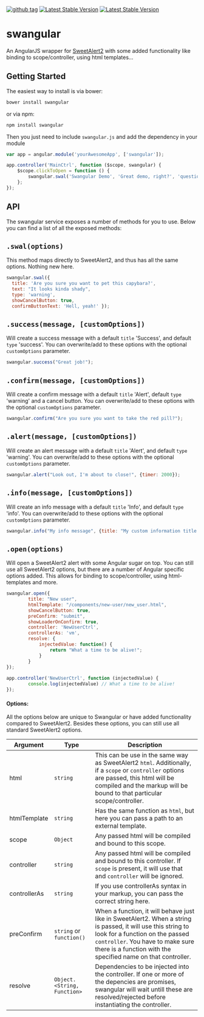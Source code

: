 [![github tag](https://img.shields.io/github/tag/skeymeulen/swangular.svg?style=flat-square)](https://github.com/skeymeulen/swangular/tags)
[![Latest Stable Version](https://img.shields.io/bower/v/ng-sweet-alert.svg?style=flat-square)](http://bower.io/search/?q=ng-sweet-alert)
[![Latest Stable Version](https://img.shields.io/npm/v/ng-sweet-alert.svg?style=flat-square)](https://www.npmjs.com/package/ng-sweet-alert)

swangular
======

An AngularJS wrapper for [SweetAlert2](https://github.com/limonte/sweetalert2) with some added functionality like binding to scope/controller, using html templates...

Getting Started
-------

The easiest way to install is via bower:

```sh
bower install swangular
```

or via npm:

```sh
npm install swangular
```

Then you just need to include ``swangular.js`` and add the dependency in your module

```javascript
var app = angular.module('yourAwesomeApp', ['swangular']);

app.controller('MainCtrl', function ($scope, swangular) {
    $scope.clickToOpen = function () {
        swangular.swal('Swangular Demo', 'Great demo, right?', 'question')
    };
});
```

API
-------

The swangular service exposes a number of methods for you to use. Below you can find a list of all the exposed methods:

``.swal(options)``
-------

This method maps directly to SweetAlert2, and thus has all the same options. Nothing new here.

```javascript
swangular.swal({   
  title: 'Are you sure you want to pet this capybara?',
  text: "It looks kinda shady",
  type: 'warning',
  showCancelButton: true,
  confirmButtonText: 'Hell, yeah!' });
```

``.success(message, [customOptions])``
-------

Will create a success message with a default `title` 'Success', and default `type` 'success'. You can overwrite/add to these options with the optional `customOptions` parameter.

```javascript
swangular.success("Great job!");
```

``.confirm(message, [customOptions])``
-------

Will create a confirm message with a default `title` 'Alert', default `type` 'warning' and a cancel button. You can overwrite/add to these options with the optional `customOptions` parameter.

```javascript
swangular.confirm("Are you sure you want to take the red pill?");
```

``.alert(message, [customOptions])``
-------

Will create an alert message with a default `title` 'Alert', and default `type` 'warning'. You can overwrite/add to these options with the optional `customOptions` parameter.

```javascript
swangular.alert("Look out, I'm about to close!", {timer: 2000});
```

``.info(message, [customOptions])``
-------

Will create an info message with a default `title` 'Info', and default `type` 'info'. You can overwrite/add to these options with the optional `customOptions` parameter.

```javascript
swangular.info("My info message", {title: "My custom information title!"});
```

``.open(options)``
-------

Will open a SweetAlert2 alert with some Angular sugar on top. You can still use all SweetAlert2 options, but there are a number of Angular specific options added. This allows for binding to scope/controller, using html-templates and more.

```javascript
swangular.open({
        title: "New user",
        htmlTemplate: "/components/new-user/new_user.html",
        showCancelButton: true,
        preConfirm: "submit",
        showLoaderOnConfirm: true,
        controller: 'NewUserCtrl',
        controllerAs: 'vm',
        resolve: {
            injectedValue: function() {
                return "What a time to be alive!";
            }
        }
});
    
app.controller('NewUserCtrl', function (injectedValue) {
        console.log(injectedValue) // What a time to be alive!
});
```

#### Options:

All the options below are unique to Swangular or have added functionality compared to SweetAlert2. Besides these options, you can still use all standard SweetAlert2 options.

| Argument         | Type    | Description
| ---------------- | ------- | ------------- 
| html             | `string`| This can be use in the same way as SweetAlert2 `html`. Additionally, if a `scope` or `controller` options are passed, this html will be compiled and the markup will be bound to that particular scope/controller.
| htmlTemplate     | `string`| Has the same function as `html`, but here you can pass a path to an external template.
| scope            | `Object`| Any passed html will be compiled and bound to this scope.  
| controller       | `string`| Any passed html will be compiled and bound to this controller. If `scope` is present, it will use that and `controller` will be ignored.  
| controllerAs     | `string`| If you use controllerAs syntax in your markup, you can pass the correct string here.
| preConfirm       | `string` or `function()`| When a function, it will behave just like in SweetAlert2. When a string is passed, it will use this string to look for a function on the passed `controller`. You have to make sure there is a function with the specified name on that controller.
| resolve       | `Object.<String, Function>`| Dependencies to be injected into the controller. If one or more of the depencies are promises, swangular will wait untill these are resolved/rejected before instantiating the controller.






